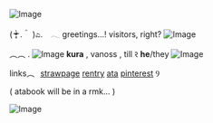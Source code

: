 ![Image](https://github.com/user-attachments/assets/b976f00f-0e56-4ff6-95f9-738ad3c1f93e)

  ( ᵒ̴̶̷̣̥̀ .＾ )ಎ.  ⠀𓂃  greetings...!  visitors, right? ![Image](https://github.com/user-attachments/assets/bfd7ed9d-6b29-43e6-b653-76989195b050)

︵︵  . ![Image](https://github.com/user-attachments/assets/c5ca8794-8294-4add-8f28-2c8762c6cb2f) **kura** , vanoss , till ꣒   **he**/they ![Image](https://github.com/user-attachments/assets/92b59119-adcd-44de-918d-b55092879906) 

links︵⠀[strawpage](https://tillcito.straw.page/) [rentry](https://rentry.co/kuraxxj) [ata](https://orangeguy.atabook.org/) [pinterest](https://pin.it/26oG2co2J) Ⳋ

( atabook will be in a rmk... )

![Image](https://github.com/user-attachments/assets/09124b27-187b-46b1-8c08-c5ac2365c665)
